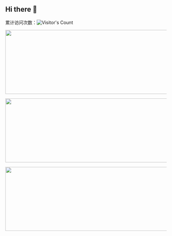 ## Hi there 👋
累计访问次数：![Visitor's Count](https://profile-counter.glitch.me/zpy1160390580/count.svg)


<!--  Github活跃时间  -->
<img width=600 height=200 src="http://github-profile-summary-cards.vercel.app/api/cards/productive-time?username=zpy1160390580&theme=solarized_dark&utcOffset=8"/>

<!--  Github贡献  -->
<p>
  <img width=600 height=200 src="https://github-readme-stats.vercel.app/api?username=zpy1160390580&show_icons=true&hide_border=true&count_private=true&include_all_commits=true&theme=onedark&locale=cn" />
</p>


<!--  Github活跃时间  -->
<img width=600 height=200 src="https://github-readme-activity-graph.vercel.app/graph?username=zpy1160390580&bg_color=000000&color=ff9500&line=33a7ff&point=403d3d&area=true&hide_border=true"/>




<!--
**zpy1160390580/zpy1160390580** is a ✨ _special_ ✨ repository because its `README.md` (this file) appears on your GitHub profile.

Here are some ideas to get you started:

- 🔭 I’m currently working on ...
- 🌱 I’m currently learning ...
- 👯 I’m looking to collaborate on ...
- 🤔 I’m looking for help with ...
- 💬 Ask me about ...
- 📫 How to reach me: ...
- 😄 Pronouns: ...
- ⚡ Fun fact: ...
-->
